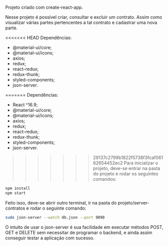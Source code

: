 Projeto criado com create-react-app.

Nesse projeto é possível criar, consultar e excluir um contrato. Assim como visualizar várias partes pertencentes a tal contrato e cadastrar uma nova parte.

<<<<<<< HEAD
Dependências:

- @material-ui/core;
- @material-ui/icons;
- axios;
- redux;
- react-redux;
- redux-thunk;
- styled-components;
- json-server.

=======
Dependências: 
  - React ^16.9;
  - @material-ui/core;
  - @material-ui/icons;
  - axios;
  - redux;
  - react-redux;
  - redux-thunk;
  - styled-components;
  - json-server.
  
  
>>>>>>> 29137c2799b1822f5738f3fcaf06162654452ec2
Para inicializar o projeto, deve-se entrar na pasta do projeto e rodar os seguintes comandos:

```sh
npm install
npm start
```

Feito isso, deve-se abrir outro terminal, ir na pasta do projeto/server-contratos e rodar o seguinte comando:

```sh
sudo json-server --watch db.json --port 9090
```

O intuito de usar o json-server é sua facilidade em executar métodos POST, GET e DELETE sem necessitar de programar o backend, e ainda assim conseguir testar a aplicação com sucesso.

